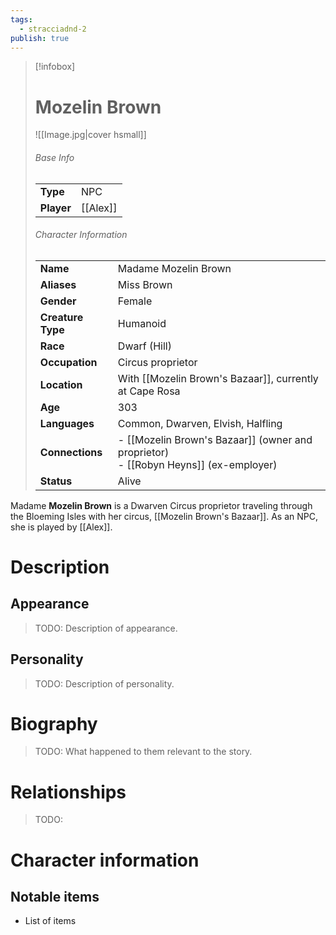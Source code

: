 ```yaml
---
tags:
  - stracciadnd-2
publish: true
---
```

> [!infobox]  
> # Mozelin Brown 
> ![[Image.jpg|cover hsmall]]  
> ###### Base Info
> | | |  
> |---|---|  
> | **Type** | NPC |
> | **Player** | [[Alex]] |
> ###### Character Information  
> | | |  
> |---|---|  
> | **Name** | Madame Mozelin Brown |
> | **Aliases** | Miss Brown |
> | **Gender** | Female | 
> | **Creature Type** | Humanoid |
> | **Race** | Dwarf (Hill) |  
> | **Occupation** | Circus proprietor |  
> | **Location** | With [[Mozelin Brown's Bazaar]], currently at Cape Rosa |
> | **Age** | 303|
> | **Languages** | Common, Dwarven, Elvish, Halfling |
> | **Connections** | - [[Mozelin Brown's Bazaar]] (owner and proprietor)<br>- [[Robyn Heyns]] (ex-employer) |
> | **Status** | Alive |

Madame **Mozelin Brown** is a Dwarven Circus proprietor traveling through the Bloeming Isles with her circus, [[Mozelin Brown's Bazaar]]. As an NPC, she is played by [[Alex]].
# Description
## Appearance
> TODO: Description of appearance.
## Personality
> TODO: Description of personality.
# Biography
> TODO: What happened to them relevant to the story.
# Relationships
> TODO: 
# Character information
## Notable items
- List of items
